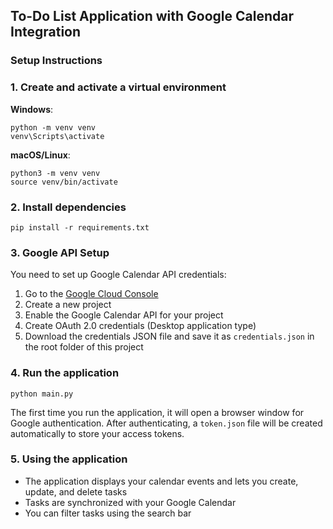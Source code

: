 ## To-Do List Application with Google Calendar Integration

### Setup Instructions

### 1. Create and activate a virtual environment

**Windows**:
```
python -m venv venv
venv\Scripts\activate
```

**macOS/Linux**:
```
python3 -m venv venv
source venv/bin/activate
```

### 2. Install dependencies

```
pip install -r requirements.txt
```

### 3. Google API Setup

You need to set up Google Calendar API credentials:

1. Go to the [Google Cloud Console](https://console.cloud.google.com/)
2. Create a new project
3. Enable the Google Calendar API for your project
4. Create OAuth 2.0 credentials (Desktop application type)
5. Download the credentials JSON file and save it as `credentials.json` in the root folder of this project


### 4. Run the application
```
python main.py
```

The first time you run the application, it will open a browser window for Google authentication. After authenticating, a `token.json` file will be created automatically to store your access tokens.

### 5. Using the application

- The application displays your calendar events and lets you create, update, and delete tasks
- Tasks are synchronized with your Google Calendar
- You can filter tasks using the search bar 